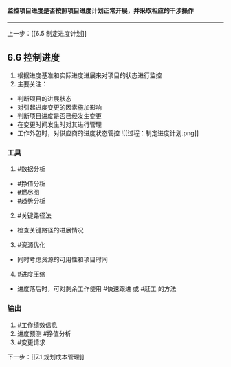 #### 监控项目进度是否按照项目进度计划正常开展，并采取相应的干涉操作
---
上一步：[[6.5 制定进度计划]]

## 6.6 控制进度
1. 根据进度基准和实际进度进展来对项目的状态进行监控
2. 主要关注：
- 判断项目的进展状态
- 对引起进度变更的因素施加影响
- 判断项目进度是否已经发生变更
- 在变更时间发生时对其进行管理
- 工作外包时，对供应商的进度状态管控
![[过程：制定进度计划.png]]

### 工具
1. #数据分析
- #挣值分析
- #燃尽图
- #趋势分析

2. #关键路径法 
- 检查关键路径的进展情况

3. #资源优化
- 同时考虑资源的可用性和项目时间

4. #进度压缩 
- 进度落后时，可对剩余工作使用 #快速跟进 或 #赶工 的方法

### 输出
1. #工作绩效信息
2. 进度预测 #挣值分析 
3. #变更请求

下一步：[[7.1 规划成本管理]]